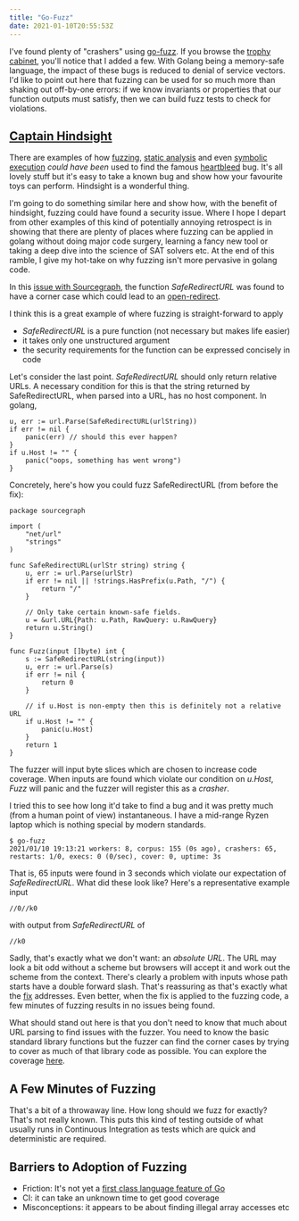 ```yaml
---
title: "Go-Fuzz"
date: 2021-01-10T20:55:53Z
---
```


I've found plenty of "crashers" using [go-fuzz](https://github.com/dvyukov/go-fuzz). If you browse the [trophy cabinet](https://github.com/dvyukov/go-fuzz#trophies), you'll notice that I added a few. With Golang being a memory-safe language, the impact
of these bugs is reduced to denial of service vectors. I'd like to point out here that fuzzing can be used for so much more than shaking out off-by-one
errors: if we know invariants or properties that our function outputs must satisfy, then we can build fuzz tests to check for violations.

## [Captain Hindsight](https://southpark.fandom.com/wiki/Captain_Hindsight)

There are examples of how [fuzzing](https://google.github.io/clusterfuzz/setting-up-fuzzing/heartbleed-example/), [static analysis](https://blog.trailofbits.com/2014/04/27/using-static-analysis-and-clang-to-find-heartbleed/) and even [symbolic execution](https://blog.trailofbits.com/2018/04/04/vulnerability-modeling-with-binary-ninja/) _could have been_ used to find the famous [heartbleed](https://en.wikipedia.org/wiki/Heartbleed) bug.
It's all lovely stuff but it's easy to take a known bug and show how your favourite toys can perform. Hindsight is a wonderful thing.

I'm going to do something similar here and show how, with the benefit of hindsight, fuzzing could
have found a security issue. Where I hope I depart from other examples of this kind of potentially annoying retrospect is in showing that there are plenty of places where
fuzzing can be applied in golang without doing major code surgery, learning a fancy new tool or taking a deep dive into the science of SAT solvers etc.
At the end of this ramble, I give my hot-take on why fuzzing isn't more pervasive in golang code.

In this [issue with Sourcegraph](https://github.com/sourcegraph/sourcegraph/security/advisories/GHSA-mx43-r985-5h4m),
the function *SafeRedirectURL* was found to have a corner case which could lead to an [open-redirect](https://cheatsheetseries.owasp.org/cheatsheets/Unvalidated_Redirects_and_Forwards_Cheat_Sheet.html).

I think this is a great example of where fuzzing is straight-forward to apply

* *SafeRedirectURL* is a pure function (not necessary but makes life easier)
* it takes only one unstructured argument
* the security requirements for the function can be expressed concisely in code

Let's consider the last point. *SafeRedirectURL* should only return relative URLs. A necessary condition for this is that the string returned by SafeRedirectURL, when parsed into a URL, has no host component. In golang,

```golang
u, err := url.Parse(SafeRedirectURL(urlString))
if err != nil {
    panic(err) // should this ever happen?
}
if u.Host != "" {
    panic("oops, something has went wrong")
}
```

Concretely, here's how you could fuzz SafeRedirectURL (from before the fix):


```golang
package sourcegraph

import (
	"net/url"
	"strings"
)

func SafeRedirectURL(urlStr string) string {
	u, err := url.Parse(urlStr)
	if err != nil || !strings.HasPrefix(u.Path, "/") {
		return "/"
	}

	// Only take certain known-safe fields.
	u = &url.URL{Path: u.Path, RawQuery: u.RawQuery}
	return u.String()
}

func Fuzz(input []byte) int {
	s := SafeRedirectURL(string(input))
	u, err := url.Parse(s)
	if err != nil {
		return 0
	}

	// if u.Host is non-empty then this is definitely not a relative URL
	if u.Host != "" {
		panic(u.Host)
	}
	return 1
}
```

The fuzzer will input byte slices which are chosen to increase code coverage. When inputs are found which violate our condition on *u.Host*, *Fuzz* will panic
and the fuzzer will  register this as a _crasher_.

I tried this to see how long it'd take to find a bug and it was pretty much
(from a human point of view) instantaneous. I have a mid-range Ryzen laptop
which is nothing special by modern standards.

```shell
$ go-fuzz
2021/01/10 19:13:21 workers: 8, corpus: 155 (0s ago), crashers: 65, restarts: 1/0, execs: 0 (0/sec), cover: 0, uptime: 3s
```

That is, 65 inputs were found in 3 seconds which violate our expectation of *SafeRedirectURL*. What did these look like? Here's a representative example input

```shell
//0//k0
```

with output from *SafeRedirectURL* of

```shell
//k0
```

Sadly, that's exactly what we don't want: an _absolute URL_. The URL may look a bit odd without a scheme but browsers will accept it and work out the scheme from the
context. There's clearly a problem with inputs whose path starts have a double forward slash. That's reassuring as that's exactly what the [fix](https://github.com/sourcegraph/sourcegraph/pull/10167) addresses.
Even better, when the fix is applied to the fuzzing code, a few minutes of fuzzing results in no issues being found.

What should stand out here is that you don't need to know that much about URL parsing to find issues with the fuzzer. You need to know the basic standard library functions but the fuzzer can find the corner cases by trying to cover as much of that library code as possible. You can explore the coverage [here](/pages/coverage.html).

## A Few Minutes of Fuzzing

That's a bit of a throwaway line. How long should we fuzz for exactly? That's not really known. This puts this kind of testing outside of what usually runs
in Continuous Integration as tests which are quick and deterministic are required.

## Barriers to Adoption of Fuzzing

* Friction: It's not yet a [first class language feature of Go](https://go.googlesource.com/proposal/+/master/design/draft-fuzzing.md#:~:text=The%20goal%20is%20to%20make%20fuzzing%20a%20first-class,the%20basis%20for%20experiments%20with%20different%20mutation%20engines.)
* CI: it can take an unknown time to get good coverage
* Misconceptions: it appears to be about finding illegal array accesses etc

